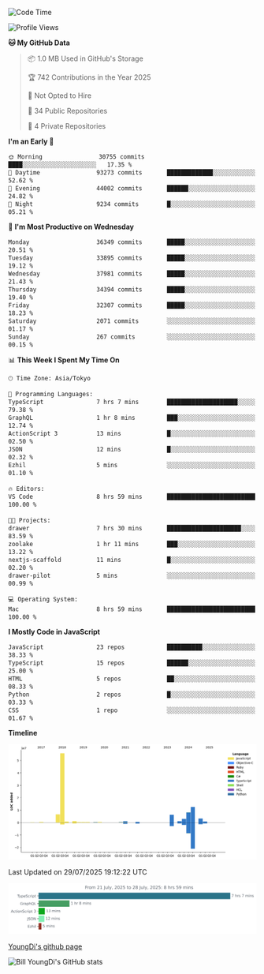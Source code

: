 <!--START_SECTION:waka-->
![Code Time](http://img.shields.io/badge/Code%20Time-1%2C362%20hrs%2028%20mins-blue)

![Profile Views](http://img.shields.io/badge/Profile%20Views-0-blue)

**🐱 My GitHub Data** 

> 📦 1.0 MB Used in GitHub's Storage 
 > 
> 🏆 742 Contributions in the Year 2025
 > 
> 🚫 Not Opted to Hire
 > 
> 📜 34 Public Repositories 
 > 
> 🔑 4 Private Repositories 
 > 
**I'm an Early 🐤** 

```text
🌞 Morning                30755 commits       ████░░░░░░░░░░░░░░░░░░░░░   17.35 % 
🌆 Daytime                93273 commits       █████████████░░░░░░░░░░░░   52.62 % 
🌃 Evening                44002 commits       ██████░░░░░░░░░░░░░░░░░░░   24.82 % 
🌙 Night                  9234 commits        █░░░░░░░░░░░░░░░░░░░░░░░░   05.21 % 
```
📅 **I'm Most Productive on Wednesday** 

```text
Monday                   36349 commits       █████░░░░░░░░░░░░░░░░░░░░   20.51 % 
Tuesday                  33895 commits       █████░░░░░░░░░░░░░░░░░░░░   19.12 % 
Wednesday                37981 commits       █████░░░░░░░░░░░░░░░░░░░░   21.43 % 
Thursday                 34394 commits       █████░░░░░░░░░░░░░░░░░░░░   19.40 % 
Friday                   32307 commits       █████░░░░░░░░░░░░░░░░░░░░   18.23 % 
Saturday                 2071 commits        ░░░░░░░░░░░░░░░░░░░░░░░░░   01.17 % 
Sunday                   267 commits         ░░░░░░░░░░░░░░░░░░░░░░░░░   00.15 % 
```


📊 **This Week I Spent My Time On** 

```text
🕑︎ Time Zone: Asia/Tokyo

💬 Programming Languages: 
TypeScript               7 hrs 7 mins        ████████████████████░░░░░   79.38 % 
GraphQL                  1 hr 8 mins         ███░░░░░░░░░░░░░░░░░░░░░░   12.74 % 
ActionScript 3           13 mins             █░░░░░░░░░░░░░░░░░░░░░░░░   02.50 % 
JSON                     12 mins             █░░░░░░░░░░░░░░░░░░░░░░░░   02.32 % 
Ezhil                    5 mins              ░░░░░░░░░░░░░░░░░░░░░░░░░   01.10 % 

🔥 Editors: 
VS Code                  8 hrs 59 mins       █████████████████████████   100.00 % 

🐱‍💻 Projects: 
drawer                   7 hrs 30 mins       █████████████████████░░░░   83.59 % 
zoolake                  1 hr 11 mins        ███░░░░░░░░░░░░░░░░░░░░░░   13.22 % 
nextjs-scaffold          11 mins             █░░░░░░░░░░░░░░░░░░░░░░░░   02.20 % 
drawer-pilot             5 mins              ░░░░░░░░░░░░░░░░░░░░░░░░░   00.99 % 

💻 Operating System: 
Mac                      8 hrs 59 mins       █████████████████████████   100.00 % 
```

**I Mostly Code in JavaScript** 

```text
JavaScript               23 repos            ██████████░░░░░░░░░░░░░░░   38.33 % 
TypeScript               15 repos            ██████░░░░░░░░░░░░░░░░░░░   25.00 % 
HTML                     5 repos             ██░░░░░░░░░░░░░░░░░░░░░░░   08.33 % 
Python                   2 repos             █░░░░░░░░░░░░░░░░░░░░░░░░   03.33 % 
CSS                      1 repo              ░░░░░░░░░░░░░░░░░░░░░░░░░   01.67 % 
```



**Timeline**

![Lines of Code chart](https://raw.githubusercontent.com/Youngdi/Youngdi/master/assets/bar_graph.png)


 Last Updated on 29/07/2025 19:12:22 UTC
<!--END_SECTION:waka-->

![wakatime](./images/stat.svg)

[YoungDi's github page](https://youngdi.github.io)

![Bill YoungDi's GitHub stats](https://github-readme-stats.vercel.app/api?username=youngdi&count_private=true&show_icons=true)
